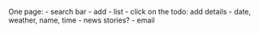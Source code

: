 One page: 
    - search bar 
    - add
    - list 
        - click on the todo: add details 
    - date, weather, name, time
    - news stories? 
    - email 

